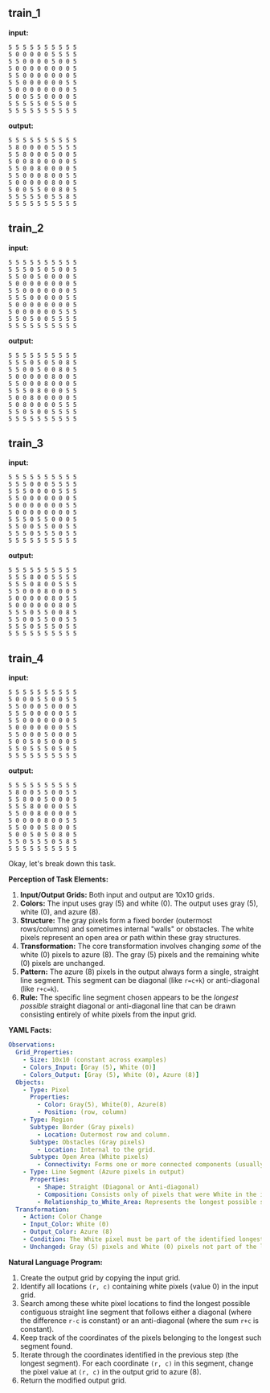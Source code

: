 
## train_1

**input:**
```
5 5 5 5 5 5 5 5 5 5
5 0 0 0 0 0 5 5 5 5
5 5 0 0 0 0 5 0 0 5
5 0 0 0 0 0 0 0 0 5
5 5 0 0 0 0 0 0 0 5
5 5 0 0 0 0 0 0 5 5
5 0 0 0 0 0 0 0 0 5
5 0 0 5 5 0 0 0 0 5
5 5 5 5 5 0 5 5 0 5
5 5 5 5 5 5 5 5 5 5
```


**output:**
```
5 5 5 5 5 5 5 5 5 5
5 8 0 0 0 0 5 5 5 5
5 5 8 0 0 0 5 0 0 5
5 0 0 8 0 0 0 0 0 5
5 5 0 0 8 0 0 0 0 5
5 5 0 0 0 8 0 0 5 5
5 0 0 0 0 0 8 0 0 5
5 0 0 5 5 0 0 8 0 5
5 5 5 5 5 0 5 5 8 5
5 5 5 5 5 5 5 5 5 5
```


## train_2

**input:**
```
5 5 5 5 5 5 5 5 5 5
5 5 5 0 5 0 5 0 0 5
5 5 0 0 5 0 0 0 0 5
5 0 0 0 0 0 0 0 0 5
5 5 0 0 0 0 0 0 0 5
5 5 5 0 0 0 0 0 5 5
5 0 0 0 0 0 0 0 0 5
5 0 0 0 0 0 0 5 5 5
5 5 0 5 0 0 5 5 5 5
5 5 5 5 5 5 5 5 5 5
```


**output:**
```
5 5 5 5 5 5 5 5 5 5
5 5 5 0 5 0 5 0 8 5
5 5 0 0 5 0 0 8 0 5
5 0 0 0 0 0 8 0 0 5
5 5 0 0 0 8 0 0 0 5
5 5 5 0 8 0 0 0 5 5
5 0 0 8 0 0 0 0 0 5
5 0 8 0 0 0 0 5 5 5
5 5 0 5 0 0 5 5 5 5
5 5 5 5 5 5 5 5 5 5
```


## train_3

**input:**
```
5 5 5 5 5 5 5 5 5 5
5 5 5 0 0 0 5 5 5 5
5 5 5 0 0 0 0 5 5 5
5 5 0 0 0 0 0 0 0 5
5 0 0 0 0 0 0 0 5 5
5 0 0 0 0 0 0 0 0 5
5 5 5 0 5 5 0 0 0 5
5 5 0 0 5 5 0 0 5 5
5 5 5 0 5 5 5 0 5 5
5 5 5 5 5 5 5 5 5 5
```


**output:**
```
5 5 5 5 5 5 5 5 5 5
5 5 5 8 0 0 5 5 5 5
5 5 5 0 8 0 0 5 5 5
5 5 0 0 0 8 0 0 0 5
5 0 0 0 0 0 8 0 5 5
5 0 0 0 0 0 0 8 0 5
5 5 5 0 5 5 0 0 8 5
5 5 0 0 5 5 0 0 5 5
5 5 5 0 5 5 5 0 5 5
5 5 5 5 5 5 5 5 5 5
```


## train_4

**input:**
```
5 5 5 5 5 5 5 5 5 5
5 0 0 0 5 5 0 0 5 5
5 5 0 0 0 5 0 0 0 5
5 5 5 0 0 0 0 0 5 5
5 5 0 0 0 0 0 0 0 5
5 0 0 0 0 0 0 0 5 5
5 5 0 0 0 5 0 0 0 5
5 0 0 5 0 5 0 0 0 5
5 5 0 5 5 5 0 5 0 5
5 5 5 5 5 5 5 5 5 5
```


**output:**
```
5 5 5 5 5 5 5 5 5 5
5 8 0 0 5 5 0 0 5 5
5 5 8 0 0 5 0 0 0 5
5 5 5 8 0 0 0 0 5 5
5 5 0 0 8 0 0 0 0 5
5 0 0 0 0 8 0 0 5 5
5 5 0 0 0 5 8 0 0 5
5 0 0 5 0 5 0 8 0 5
5 5 0 5 5 5 0 5 8 5
5 5 5 5 5 5 5 5 5 5
```

Okay, let's break down this task.

**Perception of Task Elements:**

1.  **Input/Output Grids:** Both input and output are 10x10 grids.
2.  **Colors:** The input uses gray (5) and white (0). The output uses gray (5), white (0), and azure (8).
3.  **Structure:** The gray pixels form a fixed border (outermost rows/columns) and sometimes internal "walls" or obstacles. The white pixels represent an open area or path within these gray structures.
4.  **Transformation:** The core transformation involves changing *some* of the white (0) pixels to azure (8). The gray (5) pixels and the remaining white (0) pixels are unchanged.
5.  **Pattern:** The azure (8) pixels in the output always form a single, straight line segment. This segment can be diagonal (like `r=c+k`) or anti-diagonal (like `r+c=k`).
6.  **Rule:** The specific line segment chosen appears to be the *longest possible* straight diagonal or anti-diagonal line that can be drawn consisting entirely of white pixels from the input grid.

**YAML Facts:**


```yaml
Observations:
  Grid_Properties:
    - Size: 10x10 (constant across examples)
    - Colors_Input: [Gray (5), White (0)]
    - Colors_Output: [Gray (5), White (0), Azure (8)]
  Objects:
    - Type: Pixel
      Properties:
        - Color: Gray(5), White(0), Azure(8)
        - Position: (row, column)
    - Type: Region
      Subtype: Border (Gray pixels)
        - Location: Outermost row and column.
      Subtype: Obstacles (Gray pixels)
        - Location: Internal to the grid.
      Subtype: Open Area (White pixels)
        - Connectivity: Forms one or more connected components (usually one main area in examples).
    - Type: Line Segment (Azure pixels in output)
      Properties:
        - Shape: Straight (Diagonal or Anti-diagonal)
        - Composition: Consists only of pixels that were White in the input.
        - Relationship_to_White_Area: Represents the longest possible straight diagonal/anti-diagonal path within the White area.
  Transformation:
    - Action: Color Change
    - Input_Color: White (0)
    - Output_Color: Azure (8)
    - Condition: The White pixel must be part of the identified longest diagonal/anti-diagonal segment within the White area.
    - Unchanged: Gray (5) pixels and White (0) pixels not part of the longest segment remain unchanged.
```


**Natural Language Program:**

1.  Create the output grid by copying the input grid.
2.  Identify all locations `(r, c)` containing white pixels (value 0) in the input grid.
3.  Search among these white pixel locations to find the longest possible contiguous straight line segment that follows either a diagonal (where the difference `r-c` is constant) or an anti-diagonal (where the sum `r+c` is constant).
4.  Keep track of the coordinates of the pixels belonging to the longest such segment found.
5.  Iterate through the coordinates identified in the previous step (the longest segment). For each coordinate `(r, c)` in this segment, change the pixel value at `(r, c)` in the output grid to azure (8).
6.  Return the modified output grid.
